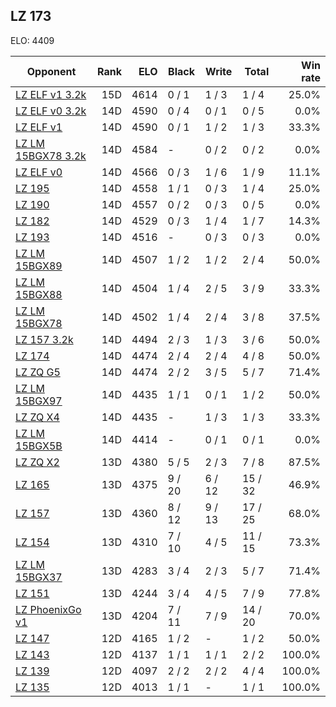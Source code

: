 ## LZ 173 ##

ELO: 4409

Opponent | Rank | ELO | Black | Write | Total | Win rate
---------|-----:|----:|-------|-------|-------|-------:
[LZ ELF v1 3.2k](LZ%20ELF%20v1%203.2k.md) | 15D | 4614 | 0 / 1 | 1 / 3 | 1 / 4 | 25.0%
[LZ ELF v0 3.2k](LZ%20ELF%20v0%203.2k.md) | 14D | 4590 | 0 / 4 | 0 / 1 | 0 / 5 | 0.0%
[LZ ELF v1](LZ%20ELF%20v1.md) | 14D | 4590 | 0 / 1 | 1 / 2 | 1 / 3 | 33.3%
[LZ LM 15BGX78 3.2k](LZ%20LM%2015BGX78%203.2k.md) | 14D | 4584 | - | 0 / 2 | 0 / 2 | 0.0%
[LZ ELF v0](LZ%20ELF%20v0.md) | 14D | 4566 | 0 / 3 | 1 / 6 | 1 / 9 | 11.1%
[LZ 195](LZ%20195.md) | 14D | 4558 | 1 / 1 | 0 / 3 | 1 / 4 | 25.0%
[LZ 190](LZ%20190.md) | 14D | 4557 | 0 / 2 | 0 / 3 | 0 / 5 | 0.0%
[LZ 182](LZ%20182.md) | 14D | 4529 | 0 / 3 | 1 / 4 | 1 / 7 | 14.3%
[LZ 193](LZ%20193.md) | 14D | 4516 | - | 0 / 3 | 0 / 3 | 0.0%
[LZ LM 15BGX89](LZ%20LM%2015BGX89.md) | 14D | 4507 | 1 / 2 | 1 / 2 | 2 / 4 | 50.0%
[LZ LM 15BGX88](LZ%20LM%2015BGX88.md) | 14D | 4504 | 1 / 4 | 2 / 5 | 3 / 9 | 33.3%
[LZ LM 15BGX78](LZ%20LM%2015BGX78.md) | 14D | 4502 | 1 / 4 | 2 / 4 | 3 / 8 | 37.5%
[LZ 157 3.2k](LZ%20157%203.2k.md) | 14D | 4494 | 2 / 3 | 1 / 3 | 3 / 6 | 50.0%
[LZ 174](LZ%20174.md) | 14D | 4474 | 2 / 4 | 2 / 4 | 4 / 8 | 50.0%
[LZ ZQ G5](LZ%20ZQ%20G5.md) | 14D | 4474 | 2 / 2 | 3 / 5 | 5 / 7 | 71.4%
[LZ LM 15BGX97](LZ%20LM%2015BGX97.md) | 14D | 4435 | 1 / 1 | 0 / 1 | 1 / 2 | 50.0%
[LZ ZQ X4](LZ%20ZQ%20X4.md) | 14D | 4435 | - | 1 / 3 | 1 / 3 | 33.3%
[LZ LM 15BGX5B](LZ%20LM%2015BGX5B.md) | 14D | 4414 | - | 0 / 1 | 0 / 1 | 0.0%
[LZ ZQ X2](LZ%20ZQ%20X2.md) | 13D | 4380 | 5 / 5 | 2 / 3 | 7 / 8 | 87.5%
[LZ 165](LZ%20165.md) | 13D | 4375 | 9 / 20 | 6 / 12 | 15 / 32 | 46.9%
[LZ 157](LZ%20157.md) | 13D | 4360 | 8 / 12 | 9 / 13 | 17 / 25 | 68.0%
[LZ 154](LZ%20154.md) | 13D | 4310 | 7 / 10 | 4 / 5 | 11 / 15 | 73.3%
[LZ LM 15BGX37](LZ%20LM%2015BGX37.md) | 13D | 4283 | 3 / 4 | 2 / 3 | 5 / 7 | 71.4%
[LZ 151](LZ%20151.md) | 13D | 4244 | 3 / 4 | 4 / 5 | 7 / 9 | 77.8%
[LZ PhoenixGo v1](LZ%20PhoenixGo%20v1.md) | 13D | 4204 | 7 / 11 | 7 / 9 | 14 / 20 | 70.0%
[LZ 147](LZ%20147.md) | 12D | 4165 | 1 / 2 | - | 1 / 2 | 50.0%
[LZ 143](LZ%20143.md) | 12D | 4137 | 1 / 1 | 1 / 1 | 2 / 2 | 100.0%
[LZ 139](LZ%20139.md) | 12D | 4097 | 2 / 2 | 2 / 2 | 4 / 4 | 100.0%
[LZ 135](LZ%20135.md) | 12D | 4013 | 1 / 1 | - | 1 / 1 | 100.0%
